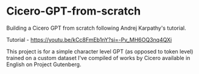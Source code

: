 # Cicero-GPT-from-scratch
Building a Cicero GPT from scratch following Andrej Karpathy's tutorial. 

Tutorial - https://youtu.be/kCc8FmEb1nY?si=-Pv_MH6OQ3nq4QXi

This project is for a simple character level GPT (as opposed to token level) trained on a custom dataset I've compiled of works by Cicero available in English on Project Gutenberg.
